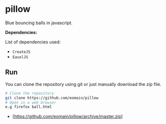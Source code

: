 # pillow
Blue bouncing balls in javascript.

**Dependencies:**

List of dependencies used:
- `CreateJS`
- `EaselJS`

## Run
You can clone the repository using git or just manually download the zip file.
```bash
# Clone the repository
git clone https://github.com/eomain/pillow
# Open in a web browser
e.g firefox ball.html
```
- [https://github.com/eomain/pillow/archive/master.zip]